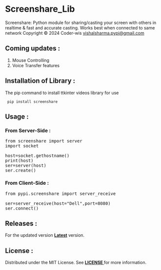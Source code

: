 # Screenshare_Lib
Screenshare: Python module for sharing/casting your screen with others in realtime
&amp; fast and accurate casting. Works best when connected to same network  Copyright © 2024 Coder-wis
<vishalsharma.pypi@gmail.com>

## Coming updates :
<ol>
  <li> Mouse Controlling </li>
  <li> Voice Transfer features </li>
</ol>

## Installation of Library :

The pip command to install ttkinter videos library for use
<pre><code> pip install screenshare </code></pre>

## Usage :

### From Server-Side :
<pre lang='sh'>
from screenshare import server
import socket

host=socket.gethostname()
print(host)
ser=server(host)
ser.create()
</pre>

### From Client-Side :
<pre lang='sh'>
from pypi.screenshare import server_receive
  
ser=server_receive(host="Dell",port=8080)
ser.connect()
</pre>

## Releases :
For the updated version <b><a href="">Latest</a></b> version.

## License :
Distributed under the MIT License. See <b><a href="https://github.com/Vishal24102002/screenshare_lib/blob/main/LICENSE"> LICENSE </a></b>for more information.
